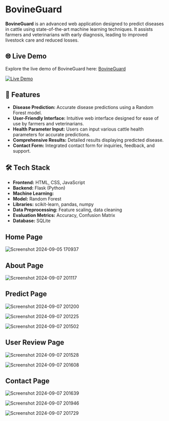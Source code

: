 # BovineGuard

**BovineGuard** is an advanced web application designed to predict diseases in cattle using state-of-the-art machine learning techniques. It assists farmers and veterinarians with early diagnosis, leading to improved livestock care and reduced losses.

## 🌐 Live Demo
 
Explore the live demo of BovineGuard here: [BovineGuard](https://bovineguard.onrender.com) 

<a href="https://bovineguard.onrender.com/" target="_blank">
  <img src="https://img.shields.io/badge/-Live%20Demo-blue?style=flat-square&logo=google-chrome&logoColor=white" alt="Live Demo" />
</a>

## 🚀 Features

- **Disease Prediction:** Accurate disease predictions using a Random Forest model.
- **User-Friendly Interface:** Intuitive web interface designed for ease of use by farmers and veterinarians.
- **Health Parameter Input:** Users can input various cattle health parameters for accurate predictions.
- **Comprehensive Results:** Detailed results displaying predicted disease.
- **Contact Form:** Integrated contact form for inquiries, feedback, and support.  

## 🛠️ Tech Stack

- **Frontend:** HTML, CSS, JavaScript
- **Backend:** Flask (Python)
- **Machine Learning:** 
- **Model:** Random Forest
- **Libraries:** scikit-learn, pandas, numpy
- **Data Preprocessing:** Feature scaling, data cleaning
- **Evaluation Metrics:** Accuracy, Confusion Matrix
- **Database:** SQLite


## Home Page

![Screenshot 2024-09-05 170937](https://github.com/user-attachments/assets/1b2fcb1d-2b25-4d3d-b41b-5269a855074d)


## About Page

![Screenshot 2024-09-07 201117](https://github.com/user-attachments/assets/9fda2837-2d64-42a9-ba5c-a781e3c91718)


## Predict Page

![Screenshot 2024-09-07 201200](https://github.com/user-attachments/assets/67a03ba9-8ab5-4944-941e-92180a3f374f)


![Screenshot 2024-09-07 201225](https://github.com/user-attachments/assets/cc44cb88-910d-475e-be78-10287ed3c585)


![Screenshot 2024-09-07 201502](https://github.com/user-attachments/assets/31c24249-2643-487a-8c2b-0cbc80017b97)

## User Review Page

![Screenshot 2024-09-07 201528](https://github.com/user-attachments/assets/66f18bce-9239-49c8-8750-36a4c988296d)


![Screenshot 2024-09-07 201608](https://github.com/user-attachments/assets/1424c1d2-1df3-4770-876d-32ea69fd5aa8)

## Contact Page

![Screenshot 2024-09-07 201639](https://github.com/user-attachments/assets/e6dbf20c-3ddd-4473-a0bb-dd6ba7bda9a0)


![Screenshot 2024-09-07 201946](https://github.com/user-attachments/assets/5b3c4fec-4848-446b-b05a-6b0016d05622)


![Screenshot 2024-09-07 201729](https://github.com/user-attachments/assets/3ffa1243-fe34-495b-9e07-cd852eb860bd)



